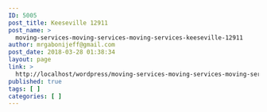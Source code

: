 ```yaml
---
ID: 5005
post_title: Keeseville 12911
post_name: >
  moving-services-moving-services-moving-services-keeseville-12911
author: mrgabonijeff@gmail.com
post_date: 2018-03-28 01:38:34
layout: page
link: >
  http://localhost/wordpress/moving-services-moving-services-moving-services-keeseville-12911/
published: true
tags: [ ]
categories: [ ]
---
```

